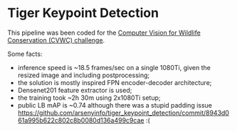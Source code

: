 # Tiger Keypoint Detection

This pipeline was been coded for the [Computer Vision for Wildlife Conservation (CVWC) challenge](https://cvwc2019.github.io/challenge.html).

Some facts: 
- inference speed is ~18.5 frames/sec on a single 1080Ti, given the resized image and including postprocessing; 
- the solution is mostly inspired FPN encoder-decoder architecture; 
- Densenet201 feature extractor is used; 
- the training took ~2h 30m using 2x1080Ti setup;
- public LB mAP is ~0.74 although there was a stupid padding issue https://github.com/arsenyinfo/tiger_keypoint_detection/commit/8943d061a995b622c802c8b0080d136a499c9cae :( 
